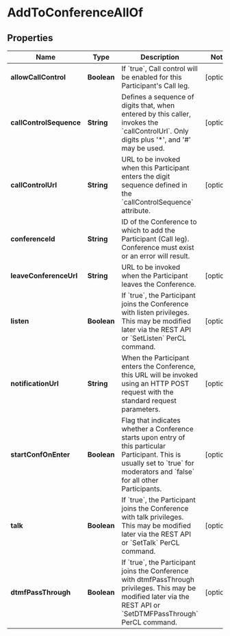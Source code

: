 

# AddToConferenceAllOf


## Properties

Name | Type | Description | Notes
------------ | ------------- | ------------- | -------------
**allowCallControl** | **Boolean** | If &#x60;true&#x60;, Call control will be enabled for this Participant&#39;s Call leg. |  [optional]
**callControlSequence** | **String** | Defines a sequence of digits that, when entered by this caller, invokes the &#x60;callControlUrl&#x60;. Only digits plus &#39;*&#39;, and &#39;#&#39; may be used. |  [optional]
**callControlUrl** | **String** | URL to be invoked when this Participant enters the digit sequence defined in the &#x60;callControlSequence&#x60; attribute. |  [optional]
**conferenceId** | **String** | ID of the Conference to which to add the Participant (Call leg). Conference must exist or an error will result. | 
**leaveConferenceUrl** | **String** | URL to be invoked when the Participant leaves the Conference.  |  [optional]
**listen** | **Boolean** | If &#x60;true&#x60;, the Participant joins the Conference with listen privileges. This may be modified later via the REST API or &#x60;SetListen&#x60; PerCL command. |  [optional]
**notificationUrl** | **String** | When the Participant enters the Conference, this URL will be invoked using an HTTP POST request with the standard request parameters. |  [optional]
**startConfOnEnter** | **Boolean** | Flag that indicates whether a Conference starts upon entry of this particular Participant. This is usually set to &#x60;true&#x60; for moderators and &#x60;false&#x60; for all other Participants. |  [optional]
**talk** | **Boolean** | If &#x60;true&#x60;, the Participant joins the Conference with talk privileges. This may be modified later via the REST API or &#x60;SetTalk&#x60; PerCL command.  |  [optional]
**dtmfPassThrough** | **Boolean** | If &#x60;true&#x60;, the Participant joins the Conference with dtmfPassThrough privileges. This may be modified later via the REST API or &#x60;SetDTMFPassThrough&#x60; PerCL command.  |  [optional]



